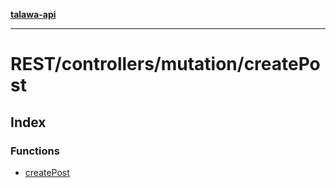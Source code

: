 [**talawa-api**](../../../../README.md)

***

# REST/controllers/mutation/createPost

## Index

### Functions

- [createPost](functions/createPost.md)
